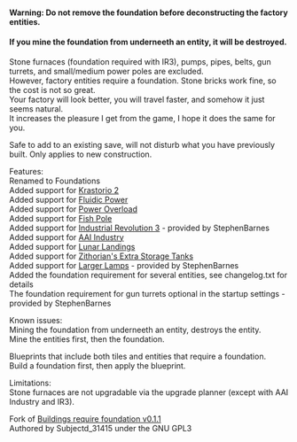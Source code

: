 #### Warning: Do not remove the foundation before deconstructing the factory entities.  
#### If you mine the foundation from underneeth an entity, it will be destroyed.  

Stone furnaces (foundation required with IR3), pumps, pipes, belts, gun turrets, and small/medium power poles are excluded.  
However, factory entities require a foundation. Stone bricks work fine, so the cost is not so great.  
Your factory will look better, you will travel faster, and somehow it just seems natural.  
It increases the pleasure I get from the game, I hope it does the same for you.  

Safe to add to an existing save, will not disturb what you have previously built. Only applies to new construction.  

Features:  
Renamed to Foundations  
Added support for [Krastorio 2](https://mods.factorio.com/mod/Krastorio2)  
Added support for [Fluidic Power](https://mods.factorio.com/mod/FluidicPower)  
Added support for [Power Overload](https://mods.factorio.com/mod/PowerOverload)  
Added support for [Fish Pole](https://mods.factorio.com/mod/fish-pole)  
Added support for [Industrial Revolution 3](https://mods.factorio.com/mod/IndustrialRevolution3) - provided by StephenBarnes  
Added support for [AAI Industry](https://mods.factorio.com/mod/aai-industry)  
Added support for [Lunar Landings](https://mods.factorio.com/mod/LunarLandings)  
Added support for [Zithorian's Extra Storage Tanks](https://mods.factorio.com/mod/zithorian-extra-storage-tanks)  
Added support for [Larger Lamps](https://mods.factorio.com/mod/DeadlockLargerLamp) - provided by StephenBarnes  
Added the foundation requirement for several entities, see changelog.txt for details  
The foundation requirement for gun turrets optional in the startup settings - provided by StephenBarnes  

Known issues:  
Mining the foundation from underneeth an entity, destroys the entity.  
Mine the entities first, then the foundation.  

Blueprints that include both tiles and entities that require a foundation.  
Build a foundation first, then apply the blueprint.  

Limitations:  
Stone furnaces are not upgradable via the upgrade planner (except with AAI Industry and IR3).  

Fork of [Buildings require foundation v0.1.1](https://mods.factorio.com/mod/buildings-require-foundation)  
Authored by Subjectd_31415 under the GNU GPL3  
